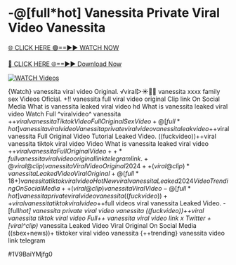 # -@[full*hot] Vanessita Private Viral Video Vanessita


[🌐 CLICK HERE 🟢==►► WATCH NOW](https://cutt.ly/ZrqxdKBg)

[🔴 CLICK HERE 🌐==►► Download Now](https://cutt.ly/ZrqxdKBg)

[![WATCH Videos](https://i.imgur.com/dJHk4Zq.gif)](https://cutt.ly/ZrqxdKBg)





























{Watch} vanessita viral video Original.
️√viral▷☀️👄💥 vanessita xxxx family sex Videos Oficial. +!! vanessita full viral video original Clip link On Social Media What is vanessita leaked viral video hd What is vanessita leaked viral video Watch Full ^viralvideo^ vanessita
+$+viral vanessita Tiktok Video Full Original Sex Video
+@[full*hot] vanessita viral video Vanessita private viral video vanessita leak video
+$+viral vanessita Full Original Video Tutorial Leaked Video.
((fuckvideo))++viral vanessita tiktok viral video
Video What is vanessita leaked viral video +$+viral vanessita Full Original Video
++*full vanessita viral video original link telegram link. +@viral@clip) vanessita Viral Video Original 2024 ++(viral@clip)* vanessita Leaked Video Viral Original +@(full*18+) vanessita tiktok viral video {Hot New viral} vanessita Leaked 2024 Video Trending On Social Media
++(viral@clip) vanessita Viral Video
-@[full*hot] vanessita private viral video vanessita ((fuckvideo))++viral vanessita tiktok viral video
+$+full videos viral vanessita Leaked Video.
-[full*hot] vanessita private viral video vanessita
((fuckvideo))++viral vanessita tiktok viral video Full++ vanessita viral video link x Twitter
+[viral^clip)* vanessita Leaked Video Viral Original On Social Media
((sbex+news))+ tiktoker viral video vanessita {++trending} vanessita video link telegram


#1V9BaiYMjfg0
